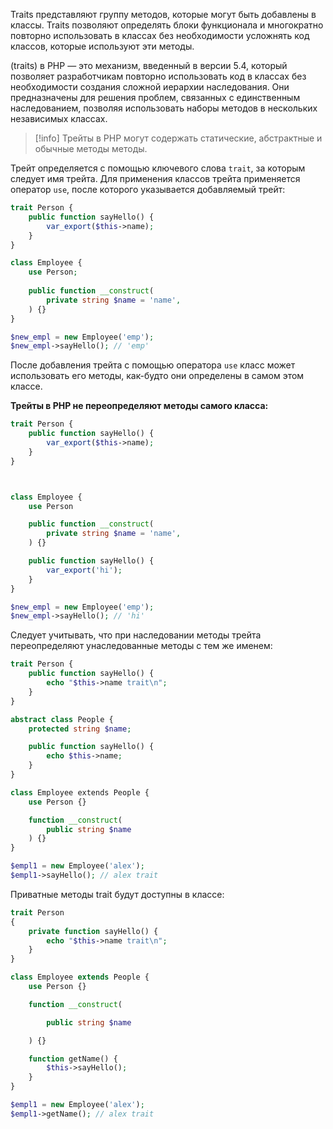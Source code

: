 
Traits представляют группу методов, которые могут быть добавлены в классы. Traits позволяют определять блоки функционала и многократно повторно использовать в классах без необходимости усложнять код классов, которые используют эти методы.

(traits) в PHP — это механизм, введенный в версии 5.4, который позволяет разработчикам повторно использовать код в классах без необходимости создания сложной иерархии наследования. Они предназначены для решения проблем, связанных с единственным наследованием, позволяя использовать наборы методов в нескольких независимых классах.

>[!info]
>Трейты в PHP могут содержать статические, абстрактные и обычные методы методы.

Трейт определяется с помощью ключевого слова `trait`, за которым следует имя трейта. Для применения классов трейта применяется оператор `use`, после которого указывается добавляемый трейт:

```php
trait Person {
	public function sayHello() {
		var_export($this->name);
	}
}

class Employee {
	use Person;
	
	public function __construct(
		private string $name = 'name',
	) {}
}

$new_empl = new Employee('emp');
$new_empl->sayHello(); // 'emp'
```

После добавления трейта с помощью оператора `use` класс может использовать его методы, как-будто они определены в самом этом классе.

**Трейты в PHP не переопределяют методы самого класса:**

```php
trait Person {
	public function sayHello() {
		var_export($this->name);
	}
}



class Employee {
	use Person

	public function __construct(
		private string $name = 'name',
	) {}

	public function sayHello() {
		var_export('hi');
	}
}

$new_empl = new Employee('emp');
$new_empl->sayHello(); // 'hi'
```

Следует учитывать, что при наследовании методы трейта переопределяют унаследованные методы с тем же именем:

```php
trait Person {
    public function sayHello() {
        echo "$this->name trait\n";
    }
}

abstract class People {
    protected string $name;

    public function sayHello() {
        echo $this->name;
    }
}

class Employee extends People {
    use Person {}

    function __construct(
        public string $name
    ) {}
}

$empl1 = new Employee('alex');
$empl1->sayHello(); // alex trait
```

Приватные методы trait будут доступны в классе:

```php
trait Person
{
    private function sayHello() {
        echo "$this->name trait\n";
    }
}  

class Employee extends People {
    use Person {}

    function __construct(

        public string $name

    ) {}

    function getName() {
        $this->sayHello();
    }
}

$empl1 = new Employee('alex');
$empl1->getName(); // alex trait
```